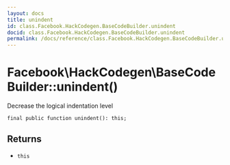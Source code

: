 ```yaml
---
layout: docs
title: unindent
id: class.Facebook.HackCodegen.BaseCodeBuilder.unindent
docid: class.Facebook.HackCodegen.BaseCodeBuilder.unindent
permalink: /docs/reference/class.Facebook.HackCodegen.BaseCodeBuilder.unindent/
---
```

# Facebook\\HackCodegen\\BaseCodeBuilder::unindent()




Decrease the logical indentation level




``` Hack
final public function unindent(): this;
```




## Returns




+ ` this `